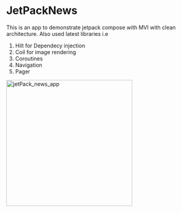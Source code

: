 # JetPackNews
This is an app to demonstrate jetpack compose with MVI with clean architecture.
Also used latest libraries i.e
1) Hilt for Dependecy injection
2) Coil for image rendering
3) Coroutines
4) Navigation
5) Pager

<img width="332" alt="jetPack_news_app" src="https://user-images.githubusercontent.com/107846675/175053031-068e759c-a63f-4986-9e9b-da227fe15bdf.png">

